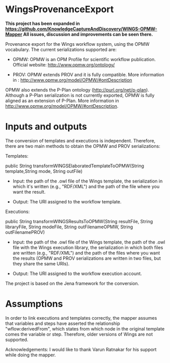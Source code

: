 WingsProvenanceExport
=====================

**This project has been expanded in https://github.com/KnowledgeCaptureAndDiscovery/WINGS-OPMW-Mapper
All issues, discussion and improvements can be seen there.**

Provenance export for the Wings workflow system, using the OPMW vocabulary. 
The current serializations supported are:

* OPMW: OPMW is an OPM Profile for scientific workflow publication. Official website: http://www.opmw.org/ontology/

* PROV: OPMW extends PROV and it is fully compatible. More information in : http://www.opmw.org/model/OPMW/#ontDescription

OPMW also extends the P-Plan ontology (http://purl.org/net/p-plan). Although a P-Plan serialization is not currently exported, 
OPMW is fully aligned as an extension of P-Plan. More information in http://www.opmw.org/model/OPMW/#ontDescription.

Inputs and outputs
=====================
The conversion of templates and executions is independent. Therefore, there are two main methods to obtain the OPMW and PROV serializations:

Templates: 

 public String transformWINGSElaboratedTemplateToOPMW(String template,String mode, String outFile)
 
* Input: the path of the .owl file of the Wings template, the serialization in which it's written (e.g., "RDF/XML") and the path of the file where you want the result.

* Output: The URI assigned to the workflow template.

Executions: 

 public String transformWINGSResultsToOPMW(String resultFile, String libraryFile, String modeFile, String outFilenameOPMW, String outFilenamePROV)
 
* Input: the path of the .owl file of the Wings template, the path of the .owl file with the Wings execution library, the serialization in which both files are written (e.g., "RDF/XML") and the path of the files where you want the results (OPMW and PROV serializations are written in two files, but they share the same URIs).

* Output: The URI assigned to the workflow execution account.

The project is based on the Jena framework for the conversion.

Assumptions
=====================
In order to link executions and templates correctly, the mapper assumes that variables and steps have asserted the relationship "wflow:derivedFrom", which states from which node in the original template comes the variable or step. Therefore, older versions of Wings are not supported. 

Acknowledgements: I would like to thank Varun Ratnakar for his support while doing the mapper.
